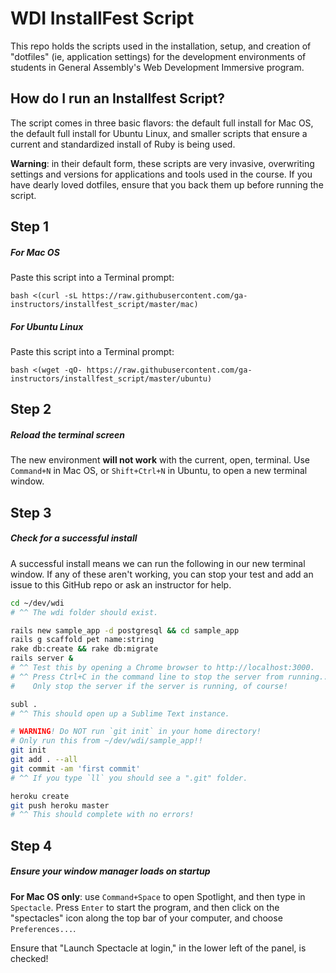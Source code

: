 # WDI InstallFest Script

This repo holds the scripts used in the installation, setup, and creation of "dotfiles" (ie, application settings) for the development environments of students in General Assembly's Web Development Immersive program.

## How do I run an Installfest Script?

The script comes in three basic flavors: the default full install for Mac OS, the default full install for Ubuntu Linux, and smaller scripts that ensure a current and standardized install of Ruby is being used.

**Warning**: in their default form, these scripts are very invasive, overwriting settings and versions for applications and tools used in the course. If you have dearly loved dotfiles, ensure that you back them up before running the script.

## Step 1

##### For Mac OS

Paste this script into a Terminal prompt:

```
bash <(curl -sL https://raw.githubusercontent.com/ga-instructors/installfest_script/master/mac)
```

##### For Ubuntu Linux

Paste this script into a Terminal prompt:

```
bash <(wget -qO- https://raw.githubusercontent.com/ga-instructors/installfest_script/master/ubuntu)
```
## Step 2

##### Reload the terminal screen

The new environment **will not work** with the current, open, terminal. Use `Command+N` in Mac OS, or `Shift+Ctrl+N` in Ubuntu, to open a new terminal window.

## Step 3

##### Check for a successful install

A successful install means we can run the following in our new terminal window. If any of these aren't working, you can stop your test and add an issue to this GitHub repo or ask an instructor for help.

```bash
cd ~/dev/wdi
# ^^ The wdi folder should exist.

rails new sample_app -d postgresql && cd sample_app
rails g scaffold pet name:string
rake db:create && rake db:migrate
rails server &
# ^^ Test this by opening a Chrome browser to http://localhost:3000.
# ^^ Press Ctrl+C in the command line to stop the server from running...
#    Only stop the server if the server is running, of course!

subl .
# ^^ This should open up a Sublime Text instance.

# WARNING! Do NOT run `git init` in your home directory!
# Only run this from ~/dev/wdi/sample_app!!
git init
git add . --all
git commit -am 'first commit'
# ^^ If you type `ll` you should see a ".git" folder.

heroku create
git push heroku master
# ^^ This should complete with no errors!
```
## Step 4

##### Ensure your window manager loads on startup

**For Mac OS only**: use `Command+Space` to open Spotlight, and then type in `Spectacle`. Press `Enter` to start the program, and then click on the "spectacles" icon along the top bar of your computer, and choose `Preferences...`.

Ensure that "Launch Spectacle at login," in the lower left of the panel, is checked!
